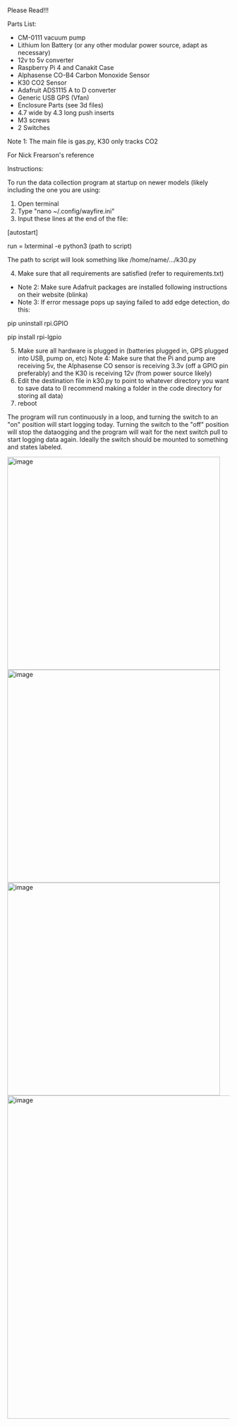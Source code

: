 Please Read!!!

Parts List:

- CM-0111 vacuum pump
- Lithium Ion Battery (or any other modular power source, adapt as necessary)
- 12v to 5v converter
- Raspberry Pi 4 and Canakit Case
- Alphasense CO-B4 Carbon Monoxide Sensor
- K30 CO2 Sensor
- Adafruit ADS1115 A to D converter
- Generic USB GPS (Vfan)
- Enclosure Parts (see 3d files)
- 4.7 wide by 4.3 long push inserts
- M3 screws
- 2 Switches

Note 1: The main file is gas.py, K30 only tracks CO2

For Nick Frearson's reference

Instructions:

To run the data collection program at startup on newer models (likely including the one you are using:
1. Open terminal
2. Type "nano ~/.config/wayfire.ini"
3. Input these lines at the end of the file:

[autostart]

run = lxterminal -e python3 (path to script)

The path to script will look something like /home/name/.../k30.py

4. Make sure that all requirements are satisfied (refer to requirements.txt)
  - Note 2: Make sure Adafruit packages are installed following instructions on their website (blinka)
  - Note 3: If error message pops up saying failed to add edge detection, do this:

pip uninstall rpi.GPIO

pip install rpi-lgpio

5. Make sure all hardware is plugged in (batteries plugged in, GPS plugged into USB, pump on, etc)
  Note 4: Make sure that the Pi and pump are receiving 5v, the Alphasense CO sensor is receiving 3.3v (off a GPIO pin preferably) and the K30 is receiving 12v (from power source likely)
6. Edit the destination file in k30.py to point to whatever directory you want to save data to (I recommend making a folder in the code directory for storing all data)
7. reboot

The program will run continuously in a loop, and turning the switch to an "on" position will start logging today. Turning the switch to the "off" position will stop the dataogging and the program will wait for the next switch pull to start logging data again. Ideally the switch should be mounted to something and states labeled. 

<img width="482" alt="image" src="https://github.com/user-attachments/assets/35102166-ab32-47a1-b9ce-4e827ccf0fdc">

<img width="482" alt="image" src="https://github.com/user-attachments/assets/653c0e03-0f83-4532-a185-423f6711324d">

<img width="482" alt="image" src="https://github.com/user-attachments/assets/bbe5e317-d84b-4ec7-8f99-8cd6e810896d">

<img width="732" alt="image" src="https://github.com/user-attachments/assets/4c7ebf05-4fca-45c7-b6d9-a5096962b255">





